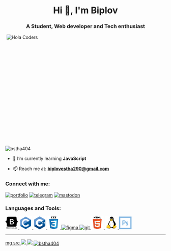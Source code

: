 <h1 align="center">Hi 👋, I'm Biplov</h1>
<h3 align="center">A Student, Web developer and Tech enthusiast</h3>


<img align="right" src="https://github.com/vivekweb2013/vivekweb2013/blob/main/developer.gif" alt="Hola Coders" width="500" height="350"/>

<p align="left"> <img src="https://komarev.com/ghpvc/?username=bstha404&label=Profile%20views&color=0e75b6&style=flat" alt="bstha404" 
                   /> </p>

- 🌱 I’m currently learning **JavaScript**

- 📫 Reach me at: **biplovestha290@gmail.com**

<h3 align="left">Connect with me: </h3>
  
[![portfolio](https://img.shields.io/badge/my_portfolio_website-000?style=for-the-badge&logo=ko-fi&logoColor=white)](https://bstha.netlify.app/)
[![telegram](https://img.shields.io/badge/telegram-0A66C2?style=for-the-badge&logo=telegram&logoColor=white)](https://t.me/bstha404)
[![mastodon](https://img.shields.io/badge/mastodon-1DA1F2?style=for-the-badge&logo=mastodon&logoColor=white)](https://mastodon.social/@bstha)

<p align="left">
</p>

<h3 align="left">Languages and Tools:</h3>
<p align="left"> <a href="https://getbootstrap.com" target="_blank" rel="noreferrer"> <img src="https://raw.githubusercontent.com/devicons/devicon/master/icons/bootstrap/bootstrap-plain-wordmark.svg" alt="bootstrap" width="40" height="40"/> </a> <a href="https://www.cprogramming.com/" target="_blank" rel="noreferrer"> <img src="https://raw.githubusercontent.com/devicons/devicon/master/icons/c/c-original.svg" alt="c" width="40" height="40"/> </a> <a href="https://www.w3schools.com/cpp/" target="_blank" rel="noreferrer"> <img src="https://raw.githubusercontent.com/devicons/devicon/master/icons/cplusplus/cplusplus-original.svg" alt="cplusplus" width="40" height="40"/> </a> <a href="https://www.w3schools.com/css/" target="_blank" rel="noreferrer"> <img src="https://raw.githubusercontent.com/devicons/devicon/master/icons/css3/css3-original-wordmark.svg" alt="css3" width="40" height="40"/> </a> <a href="https://www.figma.com/" target="_blank" rel="noreferrer"> <img src="https://www.vectorlogo.zone/logos/figma/figma-icon.svg" alt="figma" width="40" height="40"/> </a> <a href="https://git-scm.com/" target="_blank" rel="noreferrer"> <img src="https://www.vectorlogo.zone/logos/git-scm/git-scm-icon.svg" alt="git" width="40" height="40"/> </a> <a href="https://www.w3.org/html/" target="_blank" rel="noreferrer"> <img src="https://raw.githubusercontent.com/devicons/devicon/master/icons/html5/html5-original-wordmark.svg" alt="html5" width="40" height="40"/> </a> <a href="https://gohugo.io/" target="_blank" rel="noreferrer"> <i="https://api.iconify.design/logos-hugo.svg" alt="hugo" width="40" height="40"/> </a> <a href="https://www.linux.org/" target="_blank" rel="noreferrer"> <img src="https://raw.githubusercontent.com/devicons/devicon/master/icons/linux/linux-original.svg" alt="linux" width="40" height="40"/> </a> <a href="https://www.photoshop.com/en" target="_blank" rel="noreferrer"> <img src="https://raw.githubusercontent.com/devicons/devicon/master/icons/photoshop/photoshop-line.svg" alt="photoshop" width="40" height="40"/> </a> </p>

---
<div>
  <a href="https://github.com/bstha404">mg src
  <img height="180em" src="https://github-readme-stats.vercel.app/api?username=bstha404&show_icons=true&include_all_commits=true&count_private=true"/>
  <img height="180em" src="https://github-readme-stats.vercel.app/api/top-langs/?username=bstha404&layout=compact&langs_count=6"/>
  <img align="center" src="https://github-readme-streak-stats.herokuapp.com/?user=bstha404&" alt="bstha404"/>
</div>
